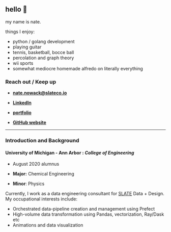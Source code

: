 ## hello 👋 
my name is nate. 

things I enjoy:
- python / golang development
- playing guitar
- tennis, basketball, bocce ball
- percolation and graph theory
- wii sports
- somewhat mediocre homemade alfredo on literally everything                      

### Reach out / Keep up
- **nate.nowack@slateco.io**

- [**LinkedIn**](https://www.linkedin.com/in/nathan-nowack-a6b59b143/)

- [**portfolio**](https://github.com/zzstoatzz/portfolio)

- [**GitHub website**](https://zzstoatzz.github.io/)

---

### Introduction and Background

#### University of Michigan - Ann Arbor :  *College of Engineering*


-  August 2020 alumnus

- **Major:** Chemical Engineering

- **Minor**: Physics

Currently, I work as a data engineering consultant for [SLATE](https://www.slateco.io) Data + Design. My occupational interests include:
- Orchestrated data-pipeline creation and management using Prefect
- High-volume data transformation using Pandas, vectorization, Ray/Dask etc
- Animations and data visualization
